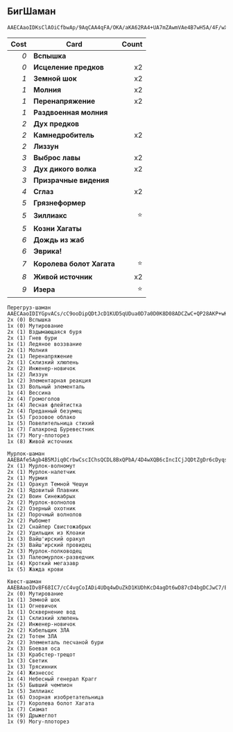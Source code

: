 ## БигШаман

```
AAECAaoIDKsClAOiCfbwAp/9AqCAA4qFA/OKA/aKA62RA4+UA7mZAwmVAe4B7wH5A/4F/wXgBpz/AoqUAwA=
```

| Cost | Card | Count |
| -------: | ---- | ----: |
| _0_ | **Вспышка** | |
| _0_ | **Исцеление предков** | x2 |
| _1_ | **Земной шок** | x2 |
| _1_ | **Молния** | x2 |
| _1_ | **Перенапряжение** | x2 |
| _1_ | **Раздвоенная молния** | |
| _2_ | **Дух предков** | |
| _2_ | **Камнедробитель** | x2 |
| _2_ | **Лиззун** | |
| _3_ | **Выброс лавы** | x2 |
| _3_ | **Дух дикого волка** | x2 |
| _3_ | **Призрачные видения** | |
| _4_ | **Сглаз** | x2 |
| _5_ | **Грязнеформер** | |
| _5_ | **Зиллиакс** | ⭐ |
| _5_ | **Козни Хагаты** | |
| _6_ | **Дождь из жаб** | |
| _6_ | **Эврика!** | |
| _7_ | **Королева болот Хагата** | ⭐ |
| _8_ | **Живой источник** | x2 |
| _9_ | **Изера** | ⭐ |

```
Перегруз-шаман
AAECAaoIDIYGpvACs/cC9ooDipQDtJcD1KUD5qUDua0D7a0D0K8D08ADCZwC+QP28AKP+wKc/wLGmQO1rQO2rQOqrwMA
2x (0) Вспышка
1x (0) Мутирование
2x (1) Вздымающаяся буря
2x (1) Гнев бури
1x (1) Ледяное воззвание
2x (1) Молния
2x (1) Перенапряжение
2x (1) Склизкий хлюпень
2x (2) Инженер-новичок
1x (2) Лиззун
1x (2) Элементарная реакция
1x (3) Вольный элементаль
1x (4) Вессина
2x (4) Громоголов
1x (4) Лесная флейтистка
2x (4) Преданный безумец
1x (5) Грозовое облако
1x (5) Повелительница стихий
1x (7) Галакронд Буревестник
1x (7) Могу-плоторез
1x (8) Живой источник

Мурлок-шаман
AAEBAfe5Agb4B5MJiq0CrbwCscIChsQCDL8BxQPbA/4D4wXQB6cIncICjJQDtZgDr6cDyqsDAA==
2x (1) Мурлок-волномут
2x (1) Мурлок-налетчик
2x (1) Мурмия
2x (1) Оракул Темной Чешуи
2x (1) Ядовитый Плавник
2x (2) Воин Синежабрых
2x (2) Мурлок-волнолов
2x (2) Озерный охотник
1x (2) Порочный волнолов
2x (2) Рыбомет
1x (2) Снайпер Свистожабрых
2x (2) Удильщик из Клоаки
1x (3) Вайш'ирский оракул
2x (3) Вайш'ирский провидец
2x (3) Мурлок-полководец
1x (3) Палеомурлок-разведчик
1x (4) Кроткий мегазавр
1x (5) Жажда крови

Квест-шаман
AAEBAaoIDv8F68IC7/cC4vgCoIADi4UDq4wDuZkD1KUDhKcD4agDt6wD87cD4bgDCJwC7/ECtJEDtJcDxpkDz6UD1aUD+aUDAA==
2x (0) Мутирование
1x (1) Земной шок
1x (1) Огневичок
1x (1) Осквернение вод
2x (1) Склизкий хлюпень
2x (2) Инженер-новичок
2x (2) Кабельщик ЗЛА
2x (2) Тотем ЗЛА
2x (2) Элементаль песчаной бури
2x (3) Боевая оса
1x (3) Крабстер-трещот
1x (3) Светик
1x (3) Трясинник
2x (4) Жизнесос
1x (4) Небесный генерал Крагг
1x (5) Бывший чемпион
1x (5) Зиллиакс
1x (6) Озорная изобретательница
1x (7) Королева болот Хагата
1x (7) Сиамат
1x (9) Дрыжеглот
1x (9) Могу-плоторез
```
